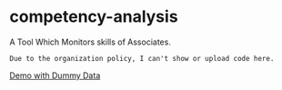 # competency-analysis
A Tool Which Monitors skills of Associates.

```
Due to the organization policy, I can't show or upload code here.
```

[Demo with Dummy Data](http://competency-analysis.co.nf/#/)
